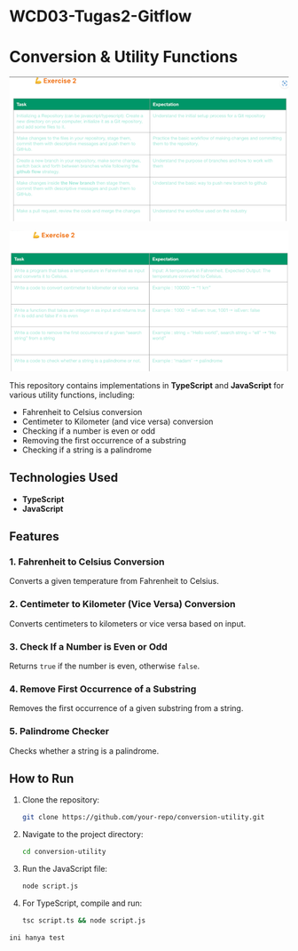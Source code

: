 # WCD03-Tugas2-Gitflow
 
# Conversion & Utility Functions

![alt text](<Image/excercise2 part1.png>)

![alt text](<Image/excercise2 part2.png>)

This repository contains implementations in **TypeScript** and **JavaScript** for various utility functions, including:
- Fahrenheit to Celsius conversion
- Centimeter to Kilometer (and vice versa) conversion
- Checking if a number is even or odd
- Removing the first occurrence of a substring
- Checking if a string is a palindrome

## Technologies Used
- **TypeScript**
- **JavaScript**

## Features
### 1. Fahrenheit to Celsius Conversion
Converts a given temperature from Fahrenheit to Celsius.

### 2. Centimeter to Kilometer (Vice Versa) Conversion
Converts centimeters to kilometers or vice versa based on input.

### 3. Check If a Number is Even or Odd
Returns `true` if the number is even, otherwise `false`.


### 4. Remove First Occurrence of a Substring
Removes the first occurrence of a given substring from a string.

### 5. Palindrome Checker
Checks whether a string is a palindrome.

## How to Run
1. Clone the repository:
   ```sh
   git clone https://github.com/your-repo/conversion-utility.git
   ```
2. Navigate to the project directory:
   ```sh
   cd conversion-utility
   ```
3. Run the JavaScript file:
   ```sh
   node script.js
   ```
4. For TypeScript, compile and run:
   ```sh
   tsc script.ts && node script.js
   ```

```test
ini hanya test
```


